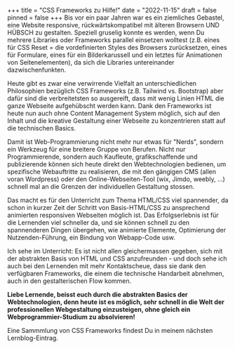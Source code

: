 +++
title = "CSS Frameworks zu Hilfe!"
date = "2022-11-15"
draft = false
pinned = false
+++
Bis vor ein paar Jahren war es ein ziemliches Gebastel, eine Website responsive, rückwärtskompatibel mit älteren Browsern UND HÜBSCH zu gestalten. Speziell gruselig konnte es werden, wenn Du mehrere Libraries oder Frameworks parallel einsetzen wolltest (z.B. eines für CSS Reset = die vordefinierten Styles des Browsers zurücksetzen, eines für Formulare, eines für ein Bilderkarussell und ein letztes für Animationen von Seitenelementen), da sich die Libraries untereinander dazwischenfunkten.

H﻿eute gibt es zwar eine verwirrende Vielfalt an unterschiedlichen Philosophien bezüglich CSS Frameworks (z.B. Tailwind vs. Bootstrap) aber dafür sind die verbreitetsten so ausgereift, dass mit wenig Linien HTML die ganze Webseite aufgehübscht werden kann. Dank den Frameworks ist heute nun auch ohne Content Management System möglich, sich auf den Inhalt und die kreative Gestaltung einer Webseite zu konzentrieren statt auf die technischen Basics.

D﻿amit ist Web-Programmierung nicht mehr nur etwas für "Nerds", sondern ein Werkzeug für eine breitere Gruppe von Berufen. Nicht nur Programmierende, sondern auch Kaufleute, grafikschaffende und publizierende können sich heute direkt den Webtechnologien bedienen, um spezifische Webauftritte zu realisieren, die mit den gängigen CMS (allen voran Wordpress) oder den Online-Webseiten-Tool (wix, Jimdo, weebly, ...) schnell mal an die Grenzen der individuellen Gestaltung stossen.

D﻿as macht es für den Unterricht zum Thema HTML/CSS viel spannender, da schon in kurzer Zeit der Schritt von Basis-HTML/CSS zu ansprechend animierten responsiven Webseiten möglich ist. Das Erfolgserlebnis ist für die Lernenden viel schneller da, und sie können schnell zu den spannenderen Dingen übergehen, wie animierte Elemente, Optimierung der Nutzenden-Führung, ein Bindung von Webapp-Code usw.

I﻿ch sehe im Unterricht: Es ist nicht allen gleichermassen gegeben, sich mit der abstrakten Basis von HTML und CSS anzufreunden - und doch sehe ich auch bei den Lernenden mit mehr Kontaktscheue, dass sie dank den verfügbaren Frameworks, die einem die technische Handarbeit abnehmen, auch in den gestalterischen Flow kommen.

**L﻿iebe Lernende, beisst euch durch die abstrakten Basics der Webtechnologien, denn heute ist es möglich, sehr schnell in die Welt der professionellen Webgestaltung einzusteigen, ohne gleich ein Webprogrammier-Studium zu absolvieren!**

E﻿ine Sammmlung von CSS Frameworks findest Du in meinem nächsten Lernblog-Eintrag.